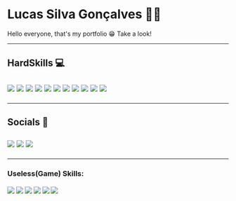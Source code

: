 # <h1>Lucas Silva Gonçalves 👩‍💻 <br>
  <p>
    Hello everyone, that's my portfolio 😁
    Take a look!
  </p>
  
  <hr>
  
  <h2> HardSkills 💻
  <br><br>
  <img src='https://img.shields.io/badge/JavaScript-F7DF1E?style=for-the-badge&logo=javascript&logoColor=black'>
  <img src='https://img.shields.io/badge/Node.js-43853D?style=for-the-badge&logo=node.js&logoColor=white'>
  <img src='https://img.shields.io/badge/express.js-%23404d59.svg?style=for-the-badge&logo=express&logoColor=%2361DAFB'>
  <img src='https://img.shields.io/badge/HTML5-E34F26?style=for-the-badge&logo=html5&logoColor=white'>
  <img src='https://img.shields.io/badge/CSS3-1572B6?style=for-the-badge&logo=css3&logoColor=white'>
  <img src='https://img.shields.io/badge/Java-ED8B00?style=for-the-badge&logo=openjdk&logoColor=white'>
  <img src='https://img.shields.io/badge/swift-F54A2A?style=for-the-badge&logo=swift&logoColor=white'>
  <img src='https://img.shields.io/badge/PostgreSQL-316192?style=for-the-badge&logo=postgresql&logoColor=white'>
  <img src='https://img.shields.io/badge/MySQL-005C84?style=for-the-badge&logo=mysql&logoColor=white'>
  <img src='https://img.shields.io/badge/GIT-E44C30?style=for-the-badge&logo=git&logoColor=white'>
  <img src='https://img.shields.io/badge/React-61DAFB.svg?style=for-the-badge&logo=React&logoColor=black'>
    
  <hr>
  
  <h2> Socials 📲  
  <br><br>
  <a href="https://www.linkedin.com/in/lucas-silvagoncalves/"><img src='https://img.shields.io/badge/LinkedIn-0077B5?style=for-the-badge&logo=linkedin&logoColor=white'></a>
  <a href="https://twitter.com/lucas_gonzalito"><img src='https://img.shields.io/badge/Twitter-1DA1F2?style=for-the-badge&logo=twitter&logoColor=white'></a>
    <a href="https://open.spotify.com/user/22d576gpwqixlmnqr7errixui?si=36538b43d1f54903"><img src='https://img.shields.io/badge/Spotify-1ED760?&style=for-the-badge&logo=spotify&logoColor=white'></a>
   
  <hr>
    
  <h3> Useless(Game) Skills:
  <br><br>
  <img src='https://img.shields.io/badge/Riot_Games-D32936?style=for-the-badge&logo=riot-games&logoColor=white'>
  <img src='https://img.shields.io/badge/Steam-000000?style=for-the-badge&logo=steam&logoColor=white'>
  <img src='https://img.shields.io/badge/Counter_Strike-000000?style=for-the-badge&logo=counter-strike&logoColor=white'>
  <img src='https://img.shields.io/badge/PlayStation-003791?style=for-the-badge&logo=playstation&logoColor=white'>
  <img src='https://img.shields.io/badge/FIFA-B7312F?style=for-the-badge&logo=fifa&logoColor=white'>
  <img src='https://img.shields.io/badge/Battle.net-000?style=for-the-badge&logo=battle.net&logoColor=148EFF'>
